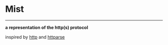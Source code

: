 # Mist
---
**a representation of the http(s) protocol**

inspired by [http](https://github.com/hyperium/http) and [httparse](https://github.com/seanmonstar/httparse)
